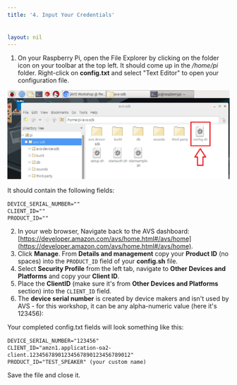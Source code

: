 ```yaml
---
title: '4. Input Your Credentials'


layout: nil
---
```


1. On your Raspberry Pi, open the File Explorer by clicking on the folder icon on your toolbar at the top left.  It should come up in the */home/pi* folder.  Right-click on **config.txt** and select "Text Editor" to open your configuration file.  

![](assets/config_file.png)

It should contain the following fields:

```
DEVICE_SERIAL_NUMBER=""
CLIENT_ID=""
PRODUCT_ID=""
```

2. In your web browser, Navigate back to the AVS dashboard:  [https://developer.amazon.com/avs/home.html#/avs/home](https://developer.amazon.com/avs/home.html#/avs/home).
3. Click **Manage**. From **Details and management** copy your **Product ID** (no spaces) into the `PRODUCT_ID` field of your **config.sh** file.
4. Select **Security Profile** from the left tab, navigate to **Other Devices and Platforms** and copy your **Client ID**.  
5. Place the **ClientID** (make sure it's from **Other Devices and Platforms** section) into the `CLIENT_ID` field.  
6. The **device serial number** is created by device makers and isn't used by AVS - for this workshop, it can be any alpha-numeric value (here it's 123456):

Your completed config.txt fields will look something like this:

```
DEVICE_SERIAL_NUMBER="123456"
CLIENT_ID="amzn1.application-oa2-client.12345678901234567890123456789012"
PRODUCT_ID="TEST_SPEAKER" (your custom name)
```

Save the file and close it.
